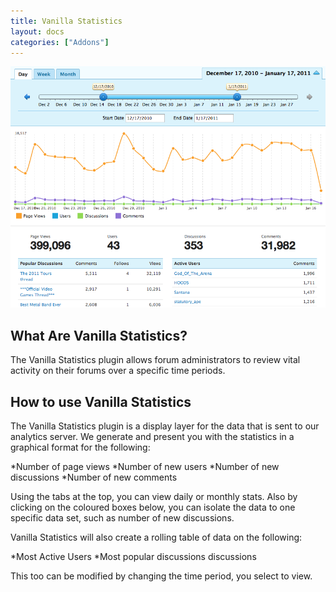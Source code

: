 ```yaml
---
title: Vanilla Statistics
layout: docs
categories: ["Addons"]
---
```


![Example of dashboard page](images/dashboard.png)

## What Are Vanilla Statistics?

The Vanilla Statistics plugin allows forum administrators to review vital activity on their forums over a specific time periods.

## How to use Vanilla Statistics

The Vanilla Statistics plugin is a display layer for the data that is sent to our analytics server.  We generate and present you with the statistics in a graphical format for the following:

*Number of page views
*Number of new users
*Number of new discussions
*Number of new comments

Using the tabs at the top, you can view daily or monthly stats. Also by clicking on the coloured boxes below, you can isolate the data to one specific data set, such as number of new discussions.

Vanilla Statistics will also create a rolling table of data on the following:

*Most Active Users
*Most popular discussions discussions

This too can be modified by changing the time period, you select to view.
